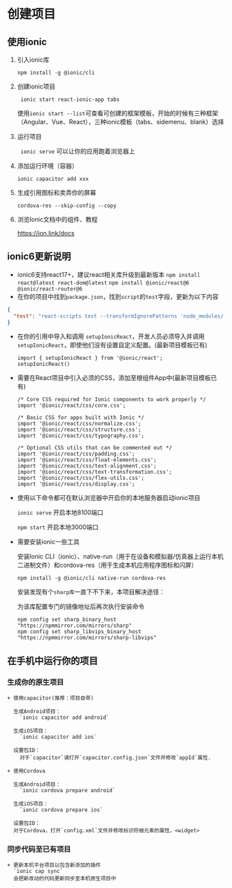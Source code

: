 # 创建项目
## 使用ionic

1. 引入ionic库

   `npm install -g @ionic/cli`

2. 创建ionic项目

   ` ionic start react-ionic-app tabs`

   使用`ionic start --list`可查看可创建的框架模板，开始的时候有三种框架（Angular、Vue、React），三种ionic模板（tabs、sidemenu、blank）选择

3. 运行项目

   ` ionic serve` 可以让你的应用跑着浏览器上

4. 添加运行环境（容器）

   `ionic capacitor add xxx`

5. 生成引用图标和卖弄你的屏幕

   `cordova-res --skip-config --copy`

6. 浏览Ionic文档中的组件、教程

   https://ion.link/docs

 ## ionic6更新说明
  + ionic6支持react17+，建议react相关库升级到最新版本
        `npm install react@latest react-dom@latest`
      `npm install @ionic/react@6 @ionic/react-router@6`
  + 在你的项目中找到`package.json`，找到`script`的`test`字段，更新为以下内容
  ```json
  {
    "test": "react-scripts test --transformIgnorePatterns 'node_modules/(?!(@ionic/react|@ionicreact-router|@ionic/core|@stencil/core|ionicons)/)'"
  }
  
  ```

+ 在你的引用中导入和调用 `setupIonicReact`，开发人员必须导入并调用`setupIonicReact`，即使他们没有设置自定义配置。(最新项目模板已有)

  ```tsx
  import { setupIonicReact } from '@ionic/react';
  setupIonicReact()
  ```

  

+ 需要在React项目中引入必须的CSS，添加至根组件App中(最新项目模板已有)

  ```tsx
  /* Core CSS required for Ionic components to work properly */
  import '@ionic/react/css/core.css';
  
  /* Basic CSS for apps built with Ionic */
  import '@ionic/react/css/normalize.css';
  import '@ionic/react/css/structure.css';
  import '@ionic/react/css/typography.css';
  
  /* Optional CSS utils that can be commented out */
  import '@ionic/react/css/padding.css';
  import '@ionic/react/css/float-elements.css';
  import '@ionic/react/css/text-alignment.css';
  import '@ionic/react/css/text-transformation.css';
  import '@ionic/react/css/flex-utils.css';
  import '@ionic/react/css/display.css';
  ```

  

+ 使用以下命令都可在默认浏览器中开启你的本地服务器启动ionic项目

  `ionic serve`  开启本地8100端口

  `npm start`  开启本地3000端口

+ 需要安装ionic一些工具

  安装Ionic CLI（ionic）、native-run（用于在设备和模拟器/仿真器上运行本机二进制文件）和cordova-res（用于生成本机应用程序图标和闪屏）

  `npm install -g @ionic/cli native-run cordova-res`

  安装发现有个`sharp库`一直下不下来，本项目解决途径：

  为该库配置专门的镜像地址后再次执行安装命令

  ```shell
  npm config set sharp_binary_host "https://npmmirror.com/mirrors/sharp"
  npm config set sharp_libvips_binary_host "https://npmmirror.com/mirrors/sharp-libvips"
  ```

## 在手机中运行你的项目
  ### 生成你的原生项目
    + 使用capacitor(推荐：项目自带)  

      生成Android项目：
        `ionic capacitor add android`  

      生成iOS项目：
        `ionic capacitor add ios`

      设置包ID：
        对于`capacitor`请打开`capacitor.config.json`文件并修改`appId`属性.
    
    + 使用Cordova  

      生成Android项目：
        `ionic cordova prepare android`  

      生成iOS项目：
        `ionic cordova prepare ios`
     
      设置包ID：
      对于Cordova，打开`config.xml`文件并修改标识符根元素的属性，<widget>
  
  ### 同步代码至已有项目
    + 更新本机平台项目以包含新添加的插件
      `ionic cap sync`
      会把新改动的代码更新同步至本机原生项目中
